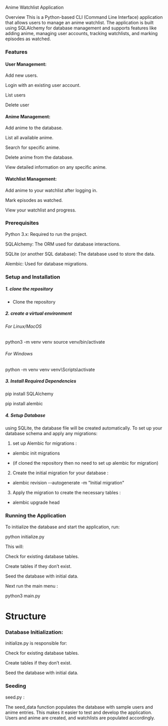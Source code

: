 Anime Watchlist Application

Overview
This is a Python-based CLI (Command Line Interface) application that allows users to manage an anime watchlist. The application is built using SQLAlchemy for database management and supports features like adding anime, managing user accounts, tracking watchlists, and marking episodes as watched.


### Features

#### User Management:

Add new users.

Login with an existing user account.

List users

Delete user

#### Anime Management:

Add anime to the database.

List all available anime.

Search for specific anime.

Delete anime from the database.

View detailed information on any specific anime.

#### Watchlist Management:

Add anime to your watchlist after logging in.

Mark episodes as watched.

View your watchlist and progress.

### Prerequisites

Python 3.x: Required to run the project.

SQLAlchemy: The ORM used for database interactions.

SQLite (or another SQL database): The database used to store the data.

Alembic: Used for database migrations.


### Setup and Installation

##### 1. clone the repository
- Clone the repository

##### 2. create a virtual environment

###### For Linux/MacOS
python3 -m venv venv
source venv/bin/activate

######  For Windows
python -m venv venv
venv\Scripts\activate

##### 3. Install Required Dependencies

pip install SQLAlchemy

pip install alembic


##### 4. Setup Database

using SQLite, the database file will be created automatically. To set up your database schema and apply any migrations:

1. set up Alembic for migrations :

- alembic init migrations

- (if cloned the repository then no need to set up alembic for migration)

2. Create the initial migration for your database :

- alembic revision --autogenerate -m "Initial migration"

3. Apply the migration to create the necessary tables :

- alembic upgrade head


### Running the Application


To initialize the database and start the application, run:

python initialize.py


This will:

Check for existing database tables.

Create tables if they don’t exist.

Seed the database with initial data.

Next run the main menu :

python3 main.py



# Structure

### Database Initialization:

initialize.py is responsible for:

Check for existing database tables.

Create tables if they don’t exist.

Seed the database with initial data.


### Seeding

seed.py :

The seed_data function populates the database with sample users and anime entries. This makes it easier to test and develop the application. Users and anime are created, and watchlists are populated accordingly.

